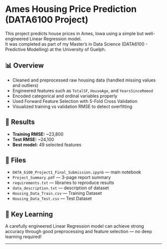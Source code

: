 # Ames Housing Price Prediction (DATA6100 Project)

This project predicts house prices in Ames, Iowa using a simple but well-engineered Linear Regression model.  
It was completed as part of my Master’s in Data Science (DATA6100 - Predictive Modelling) at the University of Guelph.

## 📊 Overview
- Cleaned and preprocessed raw housing data (handled missing values and outliers)
- Engineered features such as `TotalSF`, `HouseAge`, and `YearsSinceRemod`
- Encoded categorical and ordinal variables properly
- Used Forward Feature Selection with 5-Fold Cross Validation
- Visualized training vs validation RMSE to detect overfitting

## 🧮 Results
- **Training RMSE:** ~23,800  
- **Test RMSE:** ~24,100  
- **Best model:** 49 selected features  

## 📁 Files
- `DATA_6100_Project1_Final_Submission.ipynb` — main notebook  
- `Project_Summary.pdf` — 3-page report summary  
- `requirements.txt` — libraries to reproduce results
- `data_description.txt` — description of dataset
- `Housing_Data_Train.csv` — Training Dataset
- `Housing_Data_Test.csv` — Test Dataset
  
## 🧠 Key Learning
A carefully engineered Linear Regression model can achieve strong accuracy through good preprocessing and feature selection — no deep learning required!

---
